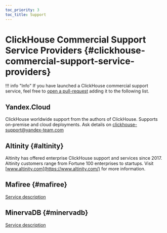 ```yaml
---
toc_priority: 3
toc_title: Support
---
```


# ClickHouse Commercial Support Service Providers {#clickhouse-commercial-support-service-providers}

!!! info "Info"
    If you have launched a ClickHouse commercial support service, feel free to [open a pull-request](https://github.com/ClickHouse/ClickHouse/edit/master/docs/en/commercial/support.md) adding it to the following list.
   
## Yandex.Cloud

ClickHouse worldwide support from the authors of ClickHouse. Supports on-premise and cloud deployments. Ask details on clickhouse-support@yandex-team.com

## Altinity {#altinity}

Altinity has offered enterprise ClickHouse support and services since 2017. Altinity customers range from Fortune 100 enterprises to startups. Visit [www.altinity.com](https://www.altinity.com/) for more information.

## Mafiree {#mafiree}

[Service description](http://mafiree.com/clickhouse-analytics-services.php)

## MinervaDB {#minervadb}

[Service description](https://minervadb.com/index.php/clickhouse-consulting-and-support-by-minervadb/)
